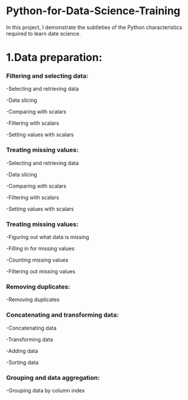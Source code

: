 # Python-for-Data-Science-Training
In this project, I demonstrate the subtleties of the Python characteristics required to learn date science.
<h1>1.Data preparation:</h1>
   <h3>Filtering and selecting data:</h3>
   <p>-Selecting and retrieving data</p>
   <p>-Data slicing</p>
   <p>-Comparing with scalars</p>
   <p>-Filtering with scalars</p>
   <p>-Setting values with scalars</p>
   <h3>Treating missing values:</h3>
   <p>-Selecting and retrieving data</p>
   <p>-Data slicing</p>
   <p>-Comparing with scalars</p>
   <p>-Filtering with scalars</p>
   <p>-Setting values with scalars</p>
   <h3>Treating missing values:</h3>
   <p>-Figuring out what data is missing</p>
   <p>-Filling in for missing values</p>
   <p>-Counting missing values</p>
   <p>-Filtering out missing values</p>
   <h3>Removing duplicates:</h3>
   <p>-Removing duplicates</p>
   <h3>Concatenating and transforming data:</h3>
   <p>-Concatenating data</p>
   <p>-Transforming data</p>
   <p>-Adding data</p>
   <p>-Sorting data</p>
   <h3>Grouping and data aggregation:</h3>
   <p>-Grouping data by column index</p>
